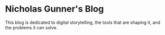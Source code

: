 Nicholas Gunner's Blog
=================

This blog is dedicated to digital storytelling, the tools that are shaping it, and the problems it can solve.